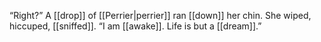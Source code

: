“Right?” A [[drop]] of [[Perrier|perrier]] ran [[down]] her chin. She wiped, hiccuped, [[sniffed]]. “I am [[awake]]. Life is but a [[dream]].”
